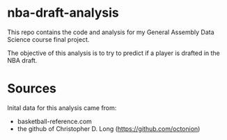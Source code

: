# nba-draft-analysis
This repo contains the code and analysis for my General Assembly Data Science course final project.

The objective of this analysis is to try to predict if a player is drafted in the NBA draft.

# Sources
Inital data for this analysis came from:
- basketball-reference.com 
- the github of Christopher D. Long (https://github.com/octonion)
